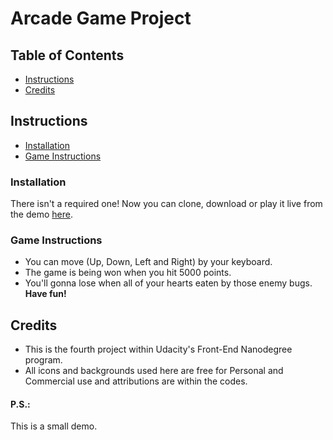 # Arcade Game Project


## Table of Contents
* [Instructions](#instructions)
* [Credits](#credits)

## Instructions
* [Installation](#installation)
* [Game Instructions](#game-instructions)

### Installation
There isn't a required one!
Now you can clone, download or play it live from the demo [here](https://malakjoseph.github.io/arcadegame/).

### Game Instructions
* You can move (Up, Down, Left and Right) by your keyboard.
* The game is being won when you hit 5000 points.
* You'll gonna lose when all of your hearts eaten by those enemy bugs.
**Have fun!**

## Credits
* This is the fourth project within Udacity's Front-End Nanodegree program.
* All icons and backgrounds used here are free for Personal and Commercial use and attributions are within the codes.

#### P.S.:
This is a small demo.